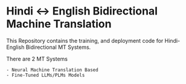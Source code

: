 # Hindi <-> English Bidirectional Machine Translation

This Repository contains the training, and deployment code for Hindi-English Bidirectional MT Systems.

There are 2 MT Systems
    
    - Neural Machine Translation Based
    - Fine-Tuned LLMs/PLMs Models

